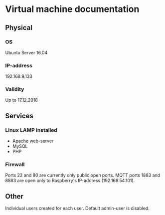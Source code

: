 # Virtual machine documentation


## Physical

### OS
Ubuntu Server 16.04
### IP-address
192.168.9.133
### Validity
Up to 17.12.2018

## Services

### Linux LAMP installed
- Apache web-server
- MySQL
- PHP

### Firewall
Ports 22 and 80 are currently only public open ports. MQTT ports 1883 and 8883 are open only to Raspberry's IP-address (192.168.54.101).

## Other

Individual users created for each user. Default admin-user is disabled.
